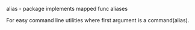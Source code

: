 alias - package implements mapped func aliases

For easy command line utilities where first argument is a command(alias).
